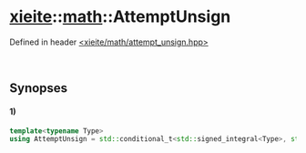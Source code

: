 # [xieite](../../xieite.md)\:\:[math](../../math.md)\:\:AttemptUnsign
Defined in header [<xieite/math/attempt_unsign.hpp>](../../../include/xieite/math/attempt_unsign.hpp)

&nbsp;

## Synopses
#### 1)
```cpp
template<typename Type>
using AttemptUnsign = std::conditional_t<std::signed_integral<Type>, std::make_unsigned<Type>, std::type_identity<Type>>::type;
```
